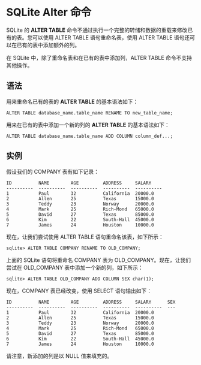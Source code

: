 
# SQLite Alter 命令

SQLite 的 **ALTER TABLE** 命令不通过执行一个完整的转储和数据的重载来修改已有的表。您可以使用 ALTER TABLE 语句重命名表，使用 ALTER TABLE 语句还可以在已有的表中添加额外的列。

在 SQLite 中，除了重命名表和在已有的表中添加列，ALTER TABLE 命令不支持其他操作。

## 语法

用来重命名已有的表的 **ALTER TABLE** 的基本语法如下：

```
ALTER TABLE database_name.table_name RENAME TO new_table_name;

```

用来在已有的表中添加一个新的列的 **ALTER TABLE** 的基本语法如下：

```
ALTER TABLE database_name.table_name ADD COLUMN column_def...;

```

## 实例

假设我们的 COMPANY 表有如下记录：

```
ID          NAME        AGE         ADDRESS     SALARY
----------  ----------  ----------  ----------  ----------
1           Paul        32          California  20000.0
2           Allen       25          Texas       15000.0
3           Teddy       23          Norway      20000.0
4           Mark        25          Rich-Mond   65000.0
5           David       27          Texas       85000.0
6           Kim         22          South-Hall  45000.0
7           James       24          Houston     10000.0

```

现在，让我们尝试使用 ALTER TABLE 语句重命名该表，如下所示：

```
sqlite> ALTER TABLE COMPANY RENAME TO OLD_COMPANY;

```

上面的 SQLite 语句将重命名 COMPANY 表为 OLD_COMPANY。现在，让我们尝试在 OLD_COMPANY 表中添加一个新的列，如下所示：

```
sqlite> ALTER TABLE OLD_COMPANY ADD COLUMN SEX char(1);

```

现在，COMPANY 表已经改变，使用 SELECT 语句输出如下：

```
ID          NAME        AGE         ADDRESS     SALARY      SEX
----------  ----------  ----------  ----------  ----------  ---
1           Paul        32          California  20000.0
2           Allen       25          Texas       15000.0
3           Teddy       23          Norway      20000.0
4           Mark        25          Rich-Mond   65000.0
5           David       27          Texas       85000.0
6           Kim         22          South-Hall  45000.0
7           James       24          Houston     10000.0

```

请注意，新添加的列是以 NULL 值来填充的。

